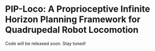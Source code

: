 # PIP-Loco: A Proprioceptive Infinite Horizon Planning Framework for Quadrupedal Robot Locomotion

Code will be released soon. Stay tuned!
